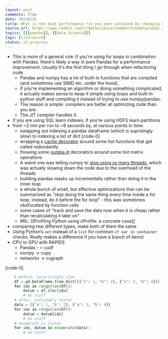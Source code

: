 ```yaml
---
layout: post
comments: True
date: 20210125
title: What is the best performance fix you ever achieved by changing only a few lines of code?
source_url: https://www.reddit.com/r/datascience/comments/knbhvp/what_is_the_best_performance_fix_you_ever/
topics: [[[pandas]], [[Data Science]]]
tags: [literature]
status: in-progress
---
```


-   This is more of a general rule: if you're using for loops in combination with Pandas, there's likely a way in pure Pandas for a performance improvement. Usually it's the first thing I go through when refactoring code.
    -   Pandas and numpy has a lot of built-in functions that are compiled (and sometimes use SIMD etc. under the hood).
    -   if you're implementing an algorithm or doing something complicated, it actually makes sense to keep it simple using loops and built-in python stuff and compiling it instead of trying to use numpy/pandas.
    -   The reason is simple: compilers are better at optimizing code than you are.
    -   The JIT compiler handles it.
-   if you are using SQL learn indexes, if you're using HDFS learn partitions
-   from ~2 min per run to ~8 seconds by, at various points in time:
    -   swapping out indexing a pandas dataframe (which is suprisingly slow) to indexing a list of dict [code-0]
    -   wrapping a [cache decorator](https://docs.python.org/3/library/functools.html#functools.lru_cache) around some hot functions that get called redundantly
    -   thowing some [numba jit](https://numba.pydata.org/) decorators around some hot matrix operations
    -   A weird one was telling numpy to [stop using so many threads](https://stackoverflow.com/questions/30791550/limit-number-of-threads-in-numpy), which was actually slowing down the code due to the overhead of the threads
    -   building pandas masks up incrementally rather than doing it in the inner loop
    -   a whole bunch of small, but effective optimizations that can be summarised as "stop doing the same thing every time inside a for loop, instead, do it before the for loop" - this was sometimes obsfucated by function calls
    -   some cases of "track and save the data now when it is cheap rather than recalculating it later on"
    -   #RL: [[Profiling Python using cProfile: a concrete case]]
-   comparing two different types, make both of them the same
-   Using Python’s `set` instead of a `list` for common `if var in container` checks. Really makes a difference if you have a bunch of items!
-   CPU to GPU with RAPIDS
    -   Pandas - > cudf
    -   numpy -> cupy
    -   networkx -> cugraph


[code-0]

```python
	# before, surprisingly slow
	df = pd.DataFrame.from_dict([{"a": 1, "b": 2}, {"a": 3, "b": 4}])
	for idx in range(len(df)):
		datum = df.iloc[idx]
		# do stuff
	# after, noticeably faster
	data = [{"a": 1, "b": 2}, {"a": 3, "b": 4}]
	for idx in range(len(df)):
		datum = datum[idx]
		# do stuff
	# enumerate is faster
	for idx, datum in enumerate(data):
		# do stuff
```
